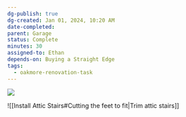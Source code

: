 ```yaml
---
dg-publish: true
dg-created: Jan 01, 2024, 10:20 AM
date-completed:
parent: Garage
status: Complete
minutes: 30
assigned-to: Ethan
depends-on: Buying a Straight Edge
tags:
  - oakmore-renovation-task
---
```


![](https://lh3.googleusercontent.com/pw/ABLVV84xoxuXPcc0VH0BvM-Jc5juqtMKxTxIurxhlw9Wapg2AVh_-9Wbxlwnn73-IGezhiwPN46nE7xuM4RsThs-_hIJKoSqKtVWGFuJHw_o6V36zIKfMU7BuzFWoV-UMGJWERMLOCrXs_2LGyU-AiTEigPObg=w700-h1245-s-no-gm?authuser=0)

![[Install Attic Stairs#Cutting the feet to fit|Trim attic stairs]]